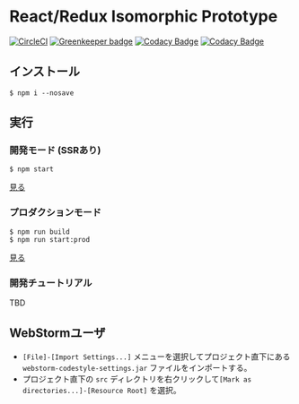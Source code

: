 # React/Redux Isomorphic Prototype

[![CircleCI](https://circleci.com/gh/recruit-tech/redux-pluto.svg?style=svg)](https://circleci.com/gh/recruit-tech/redux-pluto) [![Greenkeeper badge](https://badges.greenkeeper.io/recruit-tech/redux-pluto.svg)](https://greenkeeper.io/) [![Codacy Badge](https://api.codacy.com/project/badge/Grade/0238f20f1af14aeca99f1051b6ea2cce)](https://www.codacy.com/app/MaxMEllon/redux-pluto?utm_source=github.com&amp;utm_medium=referral&amp;utm_content=recruit-tech/redux-pluto&amp;utm_campaign=Badge_Grade) [![Codacy Badge](https://api.codacy.com/project/badge/Coverage/0238f20f1af14aeca99f1051b6ea2cce)](https://www.codacy.com/app/MaxMEllon/redux-pluto?utm_source=github.com&utm_medium=referral&utm_content=recruit-tech/redux-pluto&utm_campaign=Badge_Coverage)
## インストール

```
$ npm i --nosave
```

## 実行

### 開発モード (SSRあり)

```
$ npm start
```

[見る](http://localhost:3000)

### プロダクションモード

```
$ npm run build
$ npm run start:prod
```

[見る](http://localhost:3000)

### 開発チュートリアル

TBD

## WebStormユーザ

* `[File]-[Import Settings...]` メニューを選択してプロジェクト直下にある `webstorm-codestyle-settings.jar` ファイルをインポートする。
* プロジェクト直下の `src` ディレクトリを右クリックして`[Mark as directories...]-[Resource Root]` を選択。
